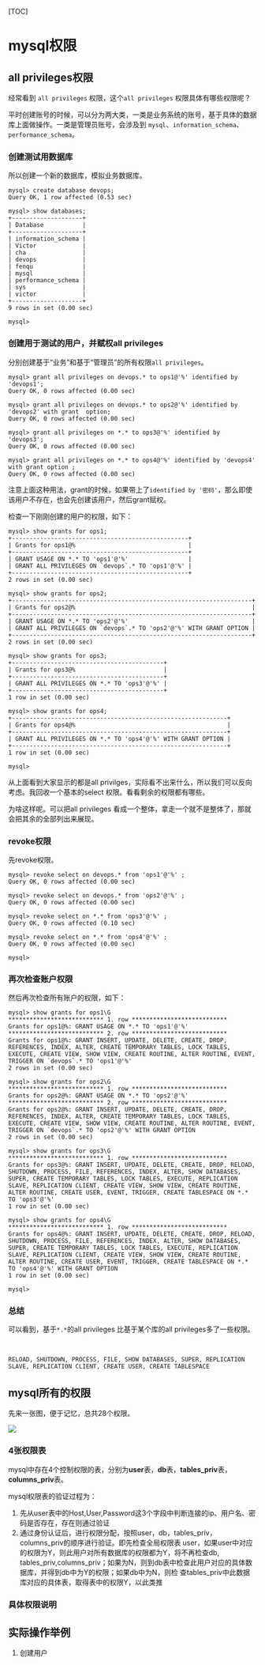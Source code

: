 [TOC]
# mysql权限 #
## all privileges权限 ##

经常看到 `all privileges` 权限，这个`all privileges` 权限具体有哪些权限呢？

平时创建账号的时候，可以分为两大类，一类是业务系统的账号，基于具体的数据库上面做操作。一类是管理员账号，会涉及到 `mysql`、`information_schema`、`performance_schema`。

### 创建测试用数据库 ###
所以创建一个新的数据库，模拟业务数据库。

	mysql> create database devops;
	Query OK, 1 row affected (0.53 sec)
	
	mysql> show databases;
	+--------------------+
	| Database           |
	+--------------------+
	| information_schema |
	| Victor             |
	| cha                |
	| devops             |
	| fenqu              |
	| mysql              |
	| performance_schema |
	| sys                |
	| victor             |
	+--------------------+
	9 rows in set (0.00 sec)
	
	mysql> 

### 创建用于测试的用户，并赋权all privileges ###
分别创建基于“业务”和基于“管理员”的所有权限`all privileges`。

	mysql> grant all privileges on devops.* to ops1@'%' identified by 'devops1';
	Query OK, 0 rows affected (0.00 sec)
	
	mysql> grant all privileges on devops.* to ops2@'%' identified by 'devops2' with grant  option;
	Query OK, 0 rows affected (0.00 sec)
	
	mysql> grant all privileges on *.* to ops3@'%' identified by 'devops3';
	Query OK, 0 rows affected (0.00 sec)
	
	mysql> grant all privileges on *.* to ops4@'%' identified by 'devops4' with grant option ;
	Query OK, 0 rows affected (0.00 sec)

注意上面这种用法，grant的时候，如果带上了`identified by '密码'`，那么即使该用户不存在，也会先创建该用户，然后grant赋权。

检查一下刚刚创建的用户的权限，如下：


	mysql> show grants for ops1;
	+--------------------------------------------------+
	| Grants for ops1@%                                |
	+--------------------------------------------------+
	| GRANT USAGE ON *.* TO 'ops1'@'%'                 |
	| GRANT ALL PRIVILEGES ON `devops`.* TO 'ops1'@'%' |
	+--------------------------------------------------+
	2 rows in set (0.00 sec)
	
	mysql> show grants for ops2;
	+--------------------------------------------------------------------+
	| Grants for ops2@%                                                  |
	+--------------------------------------------------------------------+
	| GRANT USAGE ON *.* TO 'ops2'@'%'                                   |
	| GRANT ALL PRIVILEGES ON `devops`.* TO 'ops2'@'%' WITH GRANT OPTION |
	+--------------------------------------------------------------------+
	2 rows in set (0.00 sec)
	
	mysql> show grants for ops3;
	+-------------------------------------------+
	| Grants for ops3@%                         |
	+-------------------------------------------+
	| GRANT ALL PRIVILEGES ON *.* TO 'ops3'@'%' |
	+-------------------------------------------+
	1 row in set (0.00 sec)
	
	mysql> show grants for ops4;
	+-------------------------------------------------------------+
	| Grants for ops4@%                                           |
	+-------------------------------------------------------------+
	| GRANT ALL PRIVILEGES ON *.* TO 'ops4'@'%' WITH GRANT OPTION |
	+-------------------------------------------------------------+
	1 row in set (0.00 sec)
	
	mysql> 


从上面看到大家显示的都是all privilges，实际看不出来什么，所以我们可以反向考虑。我回收一个基本的select 权限。看看剩余的权限都有哪些。

为啥这样呢。可以把all privileges 看成一个整体，拿走一个就不是整体了，那就会把其余的全部列出来展现。

### revoke权限 ###

先revoke权限。
	
	mysql> revoke select on devops.* from 'ops1'@'%' ;
	Query OK, 0 rows affected (0.00 sec)
	
	mysql> revoke select on devops.* from 'ops2'@'%' ;
	Query OK, 0 rows affected (0.00 sec)
	
	mysql> revoke select on *.* from 'ops3'@'%' ;
	Query OK, 0 rows affected (0.10 sec)
	
	mysql> revoke select on *.* from 'ops4'@'%' ;
	Query OK, 0 rows affected (0.00 sec)
	
	mysql> 

### 再次检查账户权限 ###

然后再次检查所有账户的权限，如下：

	mysql> show grants for ops1\G
	*************************** 1. row ***************************
	Grants for ops1@%: GRANT USAGE ON *.* TO 'ops1'@'%'
	*************************** 2. row ***************************
	Grants for ops1@%: GRANT INSERT, UPDATE, DELETE, CREATE, DROP, REFERENCES, INDEX, ALTER, CREATE TEMPORARY TABLES, LOCK TABLES, EXECUTE, CREATE VIEW, SHOW VIEW, CREATE ROUTINE, ALTER ROUTINE, EVENT, TRIGGER ON `devops`.* TO 'ops1'@'%'
	2 rows in set (0.00 sec)
	
	mysql> show grants for ops2\G
	*************************** 1. row ***************************
	Grants for ops2@%: GRANT USAGE ON *.* TO 'ops2'@'%'
	*************************** 2. row ***************************
	Grants for ops2@%: GRANT INSERT, UPDATE, DELETE, CREATE, DROP, REFERENCES, INDEX, ALTER, CREATE TEMPORARY TABLES, LOCK TABLES, EXECUTE, CREATE VIEW, SHOW VIEW, CREATE ROUTINE, ALTER ROUTINE, EVENT, TRIGGER ON `devops`.* TO 'ops2'@'%' WITH GRANT OPTION
	2 rows in set (0.00 sec)
	
	mysql> show grants for ops3\G
	*************************** 1. row ***************************
	Grants for ops3@%: GRANT INSERT, UPDATE, DELETE, CREATE, DROP, RELOAD, SHUTDOWN, PROCESS, FILE, REFERENCES, INDEX, ALTER, SHOW DATABASES, SUPER, CREATE TEMPORARY TABLES, LOCK TABLES, EXECUTE, REPLICATION SLAVE, REPLICATION CLIENT, CREATE VIEW, SHOW VIEW, CREATE ROUTINE, ALTER ROUTINE, CREATE USER, EVENT, TRIGGER, CREATE TABLESPACE ON *.* TO 'ops3'@'%'
	1 row in set (0.00 sec)
	
	mysql> show grants for ops4\G
	*************************** 1. row ***************************
	Grants for ops4@%: GRANT INSERT, UPDATE, DELETE, CREATE, DROP, RELOAD, SHUTDOWN, PROCESS, FILE, REFERENCES, INDEX, ALTER, SHOW DATABASES, SUPER, CREATE TEMPORARY TABLES, LOCK TABLES, EXECUTE, REPLICATION SLAVE, REPLICATION CLIENT, CREATE VIEW, SHOW VIEW, CREATE ROUTINE, ALTER ROUTINE, CREATE USER, EVENT, TRIGGER, CREATE TABLESPACE ON *.* TO 'ops4'@'%' WITH GRANT OPTION
	1 row in set (0.00 sec)
	
	mysql> 

### 总结 ###

可以看到，基于`*.*`的all privileges 比基于某个库的all privileges多了一些权限。

​	

	RELOAD, SHUTDOWN, PROCESS, FILE, SHOW DATABASES, SUPER, REPLICATION SLAVE, REPLICATION CLIENT, CREATE USER, CREATE TABLESPACE 

## mysql所有的权限 ##

先来一张图，便于记忆，总共28个权限。

![](https://raw.githubusercontent.com/ernest-dzf/docs/master/pic/mysql%E6%9D%83%E9%99%90.png)

### 4张权限表 ###

mysql中存在4个控制权限的表，分别为**user**表，**db**表，**tables_priv**表，**columns_priv**表。

mysql权限表的验证过程为：

1. 先从user表中的Host,User,Password这3个字段中判断连接的ip、用户名、密码是否存在，存在则通过验证
2. 通过身份认证后，进行权限分配，按照user，db，tables\_priv，columns\_priv的顺序进行验证。即先检查全局权限表 user，如果user中对应的权限为Y，则此用户对所有数据库的权限都为Y，将不再检查db, tables\_priv,columns\_priv；如果为N，则到db表中检查此用户对应的具体数据库，并得到db中为Y的权限；如果db中为N，则检 查tables\_priv中此数据库对应的具体表，取得表中的权限Y，以此类推

### 具体权限说明 ###




## 实际操作举例

1. 创建用户


